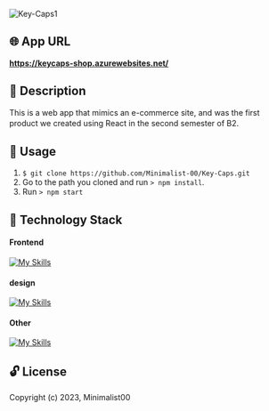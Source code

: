 ![Key-Caps1](https://user-images.githubusercontent.com/58283244/233913139-a6e71a99-4fe2-4152-aab1-5ff71576ce65.png)

## 🌐 App URL

**https://keycaps-shop.azurewebsites.net/**  

## 📄 Description

This is a web app that mimics an e-commerce site, and was the first product we created using React in the second semester of B2.
　
## 💬 Usage

1. `$ git clone https://github.com/Minimalist-00/Key-Caps.git`
2. Go to the path you cloned and run `> npm install`.
3. Run `> npm start`

## 🔧 Technology Stack
#### Frontend
[![My Skills](https://skillicons.dev/icons?i=html,css,js,react,nodejs)](https://skillicons.dev)

#### design
[![My Skills](https://skillicons.dev/icons?i=bootstrap,materialui)](https://skillicons.dev)

#### Other
[![My Skills](https://skillicons.dev/icons?i=vscode,github)](https://skillicons.dev)

## 🔓 License

Copyright (c) 2023, Minimalist00
